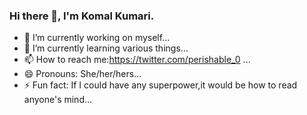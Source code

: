 ### Hi there 👋, I'm Komal Kumari.

- 🔭 I’m currently working on myself...
- 🌱 I’m currently learning various things...
- 📫 How to reach me:https://twitter.com/perishable_0 ...
- 😄 Pronouns: She/her/hers...
- ⚡ Fun fact: If I could have any superpower,it would be how to read anyone's mind...

